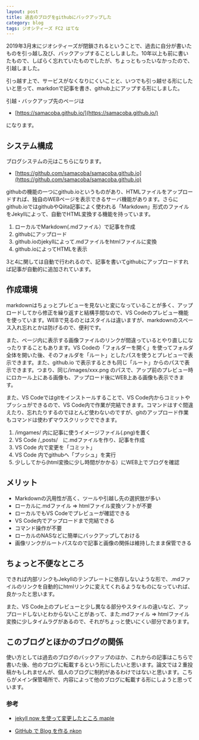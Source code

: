 ```yaml
---
layout: post
title: 過去のブログをgithubにバックアップした
category: blog
tags: ジオシティーズ FC2 はてな
---
```


2019年3月末にジオシティーズが閉鎖されるということで、過去に自分が書いたものを引っ越し及び、バックアップすることししました。10年以上も前に書いたもので、しばらく忘れていたものでしたが、ちょっともったいなかったので、引越しました。

引っ越す上で、サービスがなくなりにくいことと、いつでも引っ越せる形にしたいと思って、markdonで記事を書き、github上にアップする形にしました。

引越・バックアップ先のページは

* [https://samacoba.github.io/](https://samacoba.github.io/)

になります。


## システム構成

ブログシステムの元はこちらになります。

* [https://github.com/samacoba/samacoba.github.io](https://github.com/samacoba/samacoba.github.io)


githubの機能の一つにgithub.ioというものがあり、HTMLファイルをアップロードすれば、独自のWEBページを表示できるサーバ機能があります。さらにgithub.ioではgithubやQiita記事によく使われる「Markdown」形式のファイルをJekyllによって、自動でHTML変換する機能を持っています。

1. ローカルでMarkdown(.mdファイル）で記事を作成
2. githubにアップロード
3. github.ioのjekyllによって.mdファイルをhtmlファイルに変換
4. github.ioによってHTMLを表示

3と4に関しては自動で行われるので、記事を書いてgithubにアップロードすれば記事が自動的に追加されています。


## 作成環境

markdownはちょっとプレビューを見ないと変になっていることが多く、アップロードしてから修正を繰り返すと結構手間なので、VS Codeのプレビュー機能を使っています。WEBで見るのとはスタイルは違いますが、markdownのスペース入れ忘れとかは防げるので、便利です。

また、ページ内に表示する画像ファイルのリンクが間違っているとやり直しになったりすることもあります。VS Codeの「フォルダーを開く」を使ってフォルダ全体を開いた後、そのフォルダを「ルート」としたパスを使うとプレビューで表示できます。また、github.io で表示するときも同じ「ルート」からのパスで表示できます。つまり、同じ/images/xxx.png のパスで、アップ前のプレビュー時にロカール上にある画像も、アップロード後にWEB上ある画像も表示できます。

また、VS Codeではgitをインストールすることで、VS Code内からコミットやプッシュができるので、VS Code内で作業が完結できます。コマンドはすぐ間違えたり、忘れたりするのでほとんど使わないのですが、gitのアップロード作業もコマンドは使わずマウスクリックでできます。

1. /imgames/ 内に記事に使うイメージファイル(.png)を置く
2. VS Code /_posts/　に.mdファイルを作り、記事を作成
3. VS Code 内で変更を「コミット」
4. VS Code 内でgithubへ「プッシュ」を実行
5. 少ししてから(html変換に少し時間がかかる）にWEB上でブログを確認


## メリット 

* Markdownの汎用性が高く、ツールや引越し先の選択肢が多い 
* ローカルに.mdファイル ⇒ htmlファイル変換ソフトが不要
* ローカルでもVS Codeでプレビューが確認できる
* VS Code内でアップロードまで完結できる
* コマンド操作が不要
* ローカルのNASなどに簡単にバックアップしておける
* 画像リンクがルートパスなので記事と画像の関係は維持したまま保管できる


## ちょっと不便なところ

できれば内部リンクもJekyllのテンプレートに依存しないような形で、.mdファイルのリンクを自動的にhtmlリンクに変えてくれるようなものになっていれば、良かったと思います。

また、VS Code上のプレビューと少し異なる部分やスタイルの違いなど、アップロードしないとわからないことがあって、また.mdファイル ⇒ htmlファイル変換に少しタイムラグがあるので、それがちょっと使いにくい部分であります。

## このブログとほかのブログの関係 

使い方としては過去のブログのバックアップのほか、これからの記事はこちらで書いた後、他のブログに転載するという形にしたいと思います。論文では２重投稿かもしれませんが、個人のブログに制約があるわけではないと思います。こちらがメイン保管場所で、内容によって他のブログに転載する形にしようと思っています。



### 参考

* [jekyll now を使って変更したところ maple](https://maple.github.io/2016/04/07/how_to_use_jekyll-blog/) 

* [GitHub で Blog を作る nkon](https://nkon.github.io/Github-pages-and-jekyll-blog/) 
